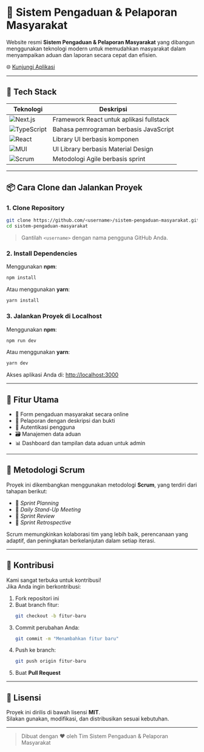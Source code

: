 # 📢 Sistem Pengaduan & Pelaporan Masyarakat

Website resmi **Sistem Pengaduan & Pelaporan Masyarakat** yang dibangun menggunakan teknologi modern untuk memudahkan masyarakat dalam menyampaikan aduan dan laporan secara cepat dan efisien.

🌐 [Kunjungi Aplikasi](https://sistem-pengaduan-masyarakat-ten.vercel.app/)

---

## 🚀 Tech Stack

| Teknologi | Deskripsi |
|-----------|-----------|
| ![Next.js](https://img.shields.io/badge/Next.js-000?logo=next.js&logoColor=white) | Framework React untuk aplikasi fullstack |
| ![TypeScript](https://img.shields.io/badge/TypeScript-3178C6?logo=typescript&logoColor=white) | Bahasa pemrograman berbasis JavaScript |
| ![React](https://img.shields.io/badge/React-61DAFB?logo=react&logoColor=black) | Library UI berbasis komponen |
| ![MUI](https://img.shields.io/badge/MUI-007FFF?logo=mui&logoColor=white) | UI Library berbasis Material Design |
| ![Scrum](https://img.shields.io/badge/Scrum-6DB33F?logo=scrum&logoColor=white&label=Metodologi) | Metodologi Agile berbasis sprint |

---

## 📦 Cara Clone dan Jalankan Proyek

### 1. Clone Repository

```bash
git clone https://github.com/<username>/sistem-pengaduan-masyarakat.git
cd sistem-pengaduan-masyarakat
```

> Gantilah `<username>` dengan nama pengguna GitHub Anda.

### 2. Install Dependencies

Menggunakan **npm**:

```bash
npm install
```

Atau menggunakan **yarn**:

```bash
yarn install
```

### 3. Jalankan Proyek di Localhost

Menggunakan **npm**:

```bash
npm run dev
```

Atau menggunakan **yarn**:

```bash
yarn dev
```

Akses aplikasi Anda di: [http://localhost:3000](http://localhost:3000)

---

## 🧩 Fitur Utama

- 📨 Form pengaduan masyarakat secara online  
- 📝 Pelaporan dengan deskripsi dan bukti  
- 👤 Autentikasi pengguna  
- 🗃️ Manajemen data aduan  
- 📊 Dashboard dan tampilan data aduan untuk admin  

---

## 🧠 Metodologi Scrum

Proyek ini dikembangkan menggunakan metodologi **Scrum**, yang terdiri dari tahapan berikut:

- 🔹 *Sprint Planning*  
- 🔹 *Daily Stand-Up Meeting*  
- 🔹 *Sprint Review*  
- 🔹 *Sprint Retrospective*

Scrum memungkinkan kolaborasi tim yang lebih baik, perencanaan yang adaptif, dan peningkatan berkelanjutan dalam setiap iterasi.

---

## 🤝 Kontribusi

Kami sangat terbuka untuk kontribusi!  
Jika Anda ingin berkontribusi:

1. Fork repositori ini  
2. Buat branch fitur:  
   ```bash
   git checkout -b fitur-baru
   ```
3. Commit perubahan Anda:  
   ```bash
   git commit -m "Menambahkan fitur baru"
   ```
4. Push ke branch:  
   ```bash
   git push origin fitur-baru
   ```
5. Buat **Pull Request**

---

## 📄 Lisensi

Proyek ini dirilis di bawah lisensi **MIT**.  
Silakan gunakan, modifikasi, dan distribusikan sesuai kebutuhan.

---

> Dibuat dengan ❤️ oleh Tim Sistem Pengaduan & Pelaporan Masyarakat